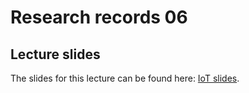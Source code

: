 # Research records 06

## Lecture slides

The slides for this lecture can be found here: [IoT slides](https://drive.google.com/file/d/12243nB3_DEKPjK8-pF10iIH0UYjZj0nq/view?usp=sharing).

